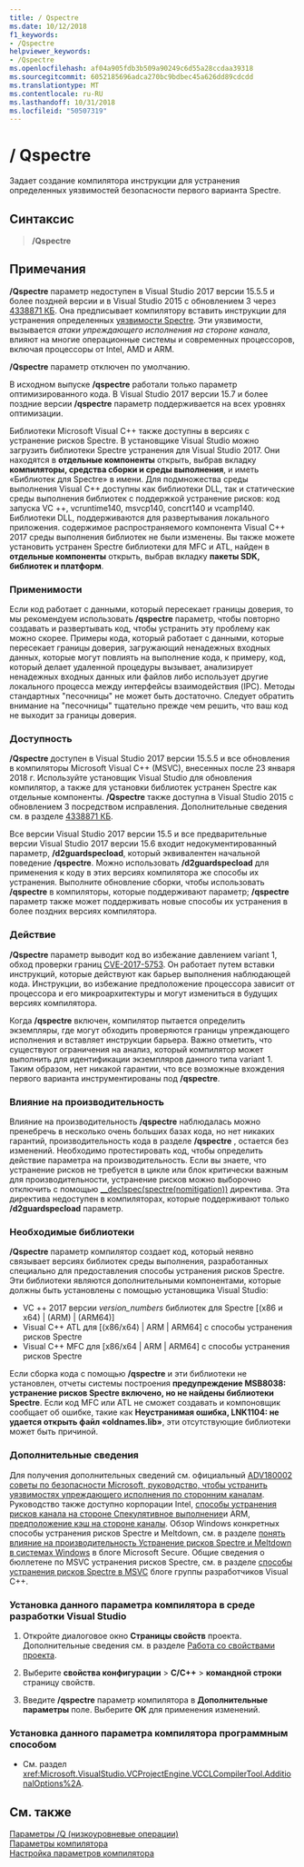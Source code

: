 ```yaml
---
title: / Qspectre
ms.date: 10/12/2018
f1_keywords:
- /Qspectre
helpviewer_keywords:
- /Qspectre
ms.openlocfilehash: af04a905fdb3b509a90249c6d55a28ccdaa39318
ms.sourcegitcommit: 6052185696adca270bc9bdbec45a626dd89cdcdd
ms.translationtype: MT
ms.contentlocale: ru-RU
ms.lasthandoff: 10/31/2018
ms.locfileid: "50507319"
---
```

# <a name="qspectre"></a>/ Qspectre

Задает создание компилятора инструкции для устранения определенных уязвимостей безопасности первого варианта Spectre.

## <a name="syntax"></a>Синтаксис

> **/Qspectre**

## <a name="remarks"></a>Примечания

**/Qspectre** параметр недоступен в Visual Studio 2017 версии 15.5.5 и более поздней версии и в Visual Studio 2015 с обновлением 3 через [4338871 КБ](https://support.microsoft.com/help/4338871/visual-studio-2015-update-3-spectre-variant-1-toolset-qspectre). Она предписывает компилятору вставить инструкции для устранения определенных [уязвимости Spectre](https://spectreattack.com/spectre.pdf). Эти уязвимости, вызывается *атаки упреждающего исполнения на стороне канала*, влияют на многие операционные системы и современных процессоров, включая процессоры от Intel, AMD и ARM.

**/Qspectre** параметр отключен по умолчанию.

В исходном выпуске **/qspectre** работали только параметр оптимизированного кода. В Visual Studio 2017 версии 15.7 и более поздние версии **/qspectre** параметр поддерживается на всех уровнях оптимизации.

Библиотеки Microsoft Visual C++ также доступны в версиях с устранение рисков Spectre. В установщике Visual Studio можно загрузить библиотеки Spectre устранения для Visual Studio 2017. Они находятся в **отдельные компоненты** открыть, выбрав вкладку **компиляторы, средства сборки и среды выполнения**, и иметь «Библиотек для Spectre» в имени. Для подмножества среды выполнения Visual C++ доступны как библиотеки DLL, так и статические среды выполнения библиотек с поддержкой устранение рисков: код запуска VC ++, vcruntime140, msvcp140, concrt140 и vcamp140. Библиотеки DLL, поддерживаются для развертывания локального приложения. содержимое распространяемого компонента Visual C++ 2017 среды выполнения библиотек не были изменены. Вы также можете установить устранен Spectre библиотеки для MFC и ATL, найден в **отдельные компоненты** открыть, выбрав вкладку **пакеты SDK, библиотек и платформ**.

### <a name="applicability"></a>Применимости

Если код работает с данными, который пересекает границы доверия, то мы рекомендуем использовать **/qspectre** параметр, чтобы повторно создавать и развертывать код, чтобы устранить эту проблему как можно скорее. Примеры кода, который работает с данными, которые пересекает границы доверия, загружающий ненадежных входных данных, которые могут повлиять на выполнение кода, к примеру, код, который делает удаленной процедуры вызывает, анализирует ненадежных входных данных или файлов либо использует другие локального процесса между интерфейсы взаимодействия (IPC). Методы стандартных "песочницы" не может быть достаточно. Следует обратить внимание на "песочницы" тщательно прежде чем решить, что ваш код не выходит за границы доверия.

### <a name="availability"></a>Доступность

**/Qspectre** доступен в Visual Studio 2017 версии 15.5.5 и все обновления в компиляторы Microsoft Visual C++ (MSVC), внесенных после 23 января 2018 г. Используйте установщик Visual Studio для обновления компилятор, а также для установки библиотек устранен Spectre как отдельные компоненты. **/Qspectre** также доступна в Visual Studio 2015 с обновлением 3 посредством исправления. Дополнительные сведения см. в разделе [4338871 КБ](https://support.microsoft.com/help/4338871).

Все версии Visual Studio 2017 версии 15.5 и все предварительные версии Visual Studio 2017 версии 15.6 входит недокументированный параметр, **/d2guardspecload**, который эквивалентен начальной поведение   **/qspectre**. Можно использовать **/d2guardspecload** для применения к коду в этих версиях компилятора же способы их устранения. Выполните обновление сборки, чтобы использовать **/qspectre** в компиляторы, которые поддерживают параметр; **/qspectre** параметр также может поддерживать новые способы их устранения в более поздних версиях компилятора.

### <a name="effect"></a>Действие

**/Qspectre** параметр выводит код во избежание давлением variant 1, обход проверки границ [CVE-2017-5753](https://nvd.nist.gov/vuln/detail/CVE-2017-5753). Он работает путем вставки инструкций, которые действуют как барьер выполнения наблюдающей кода. Инструкции, во избежание предположение процессора зависит от процессора и его микроархитектуры и могут измениться в будущих версиях компилятора.

Когда **/qspectre** включен, компилятор пытается определить экземпляры, где могут обходить проверяются границы упреждающего исполнения и вставляет инструкции барьера. Важно отметить, что существуют ограничения на анализ, который компилятор может выполнить для идентификации экземпляров данного типа variant 1. Таким образом, нет никакой гарантии, что все возможные вхождения первого варианта инструментированы под **/qspectre**.

### <a name="performance-impact"></a>Влияние на производительность

Влияние на производительность **/qspectre** наблюдалась можно пренебречь в несколько очень больших базах кода, но нет никаких гарантий, производительность кода в разделе **/qspectre** , остается без изменений. Необходимо протестировать код, чтобы определить действие параметра на производительность. Если вы знаете, что устранение рисков не требуется в цикле или блок критически важным для производительности, устранение рисков можно выборочно отключить с помощью [__declspec(spectre(nomitigation))](../../cpp/spectre.md) директива. Эта директива недоступен в компиляторах, которые поддерживают только **/d2guardspecload** параметр.

### <a name="required-libraries"></a>Необходимые библиотеки

**/Qspectre** параметр компилятор создает код, который неявно связывает версиях библиотек среды выполнения, разработанных специально для предоставления способы устранения рисков Spectre. Эти библиотеки являются дополнительными компонентами, которые должны быть установлены с помощью установщика Visual Studio:

- VC ++ 2017 версии *version_numbers* библиотек для Spectre \[(x86 и x64) | (ARM) | (ARM64)]
- Visual C++ ATL для \[(x86/x64) | ARM | ARM64] с способы устранения рисков Spectre
- Visual C++ MFC для \[x86/x64 | ARM | ARM64] с способы устранения рисков Spectre

Если сборка кода с помощью **/qspectre** и эти библиотеки не установлен, отчеты системы построения **предупреждение MSB8038: устранение рисков Spectre включено, но не найдены библиотеки Spectre**. Если код MFC или ATL не сможет создавать и компоновщик сообщает об ошибке, такие как **Неустранимая ошибка, LNK1104: не удается открыть файл «oldnames.lib»**, эти отсутствующие библиотеки может быть причиной.

### <a name="additional-information"></a>Дополнительные сведения

Для получения дополнительных сведений см. официальный [ADV180002 советы по безопасности Microsoft, руководство, чтобы устранить уязвимостях упреждающего исполнения по сторонним каналам](https://portal.msrc.microsoft.com/en-US/security-guidance/advisory/ADV180002). Руководство также доступно корпорации Intel, [способы устранения рисков канала на стороне Спекулятивное выполнение](https://software.intel.com/sites/default/files/managed/c5/63/336996-Speculative-Execution-Side-Channel-Mitigations.pdf)и ARM, [предположение кэш на стороне каналы](https://developer.arm.com/-/media/Files/pdf/Cache_Speculation_Side-channels.pdf). Обзор Windows конкретных способы устранения рисков Spectre и Meltdown, см. в разделе [понять влияние на производительность Устранение рисков Spectre и Meltdown в системах Windows](https://cloudblogs.microsoft.com/microsoftsecure/2018/01/09/understanding-the-performance-impact-of-spectre-and-meltdown-mitigations-on-windows-systems/) в блоге Microsoft Secure. Общие сведения о бюллетене по MSVC устранения рисков Spectre, см. в разделе [способы устранения рисков Spectre в MSVC](https://blogs.msdn.microsoft.com/vcblog/2018/01/15/spectre-mitigations-in-msvc./) блоге группы разработчиков Visual C++.

### <a name="to-set-this-compiler-option-in-the-visual-studio-development-environment"></a>Установка данного параметра компилятора в среде разработки Visual Studio

1. Откройте диалоговое окно **Страницы свойств** проекта. Дополнительные сведения см. в разделе [Работа со свойствами проекта](../../ide/working-with-project-properties.md).

1. Выберите **свойства конфигурации** > **C/C++** > **командной строки** страницу свойств.

1. Введите **/qspectre** параметр компилятора в **Дополнительные параметры** поле. Выберите **ОК** для применения изменений.

### <a name="to-set-this-compiler-option-programmatically"></a>Установка данного параметра компилятора программным способом

- См. раздел <xref:Microsoft.VisualStudio.VCProjectEngine.VCCLCompilerTool.AdditionalOptions%2A>.

## <a name="see-also"></a>См. также

[Параметры /Q (низкоуровневые операции)](../../build/reference/q-options-low-level-operations.md)<br/>
[Параметры компилятора](../../build/reference/compiler-options.md)<br/>
[Настройка параметров компилятора](../../build/reference/setting-compiler-options.md)

